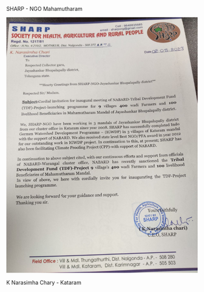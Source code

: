 SHARP - NGO Mahamutharam

![](../files/ea54bb75-5271-473f-aae5-941fb4c79511.jpg)

K Narasimha Chary - Kataram